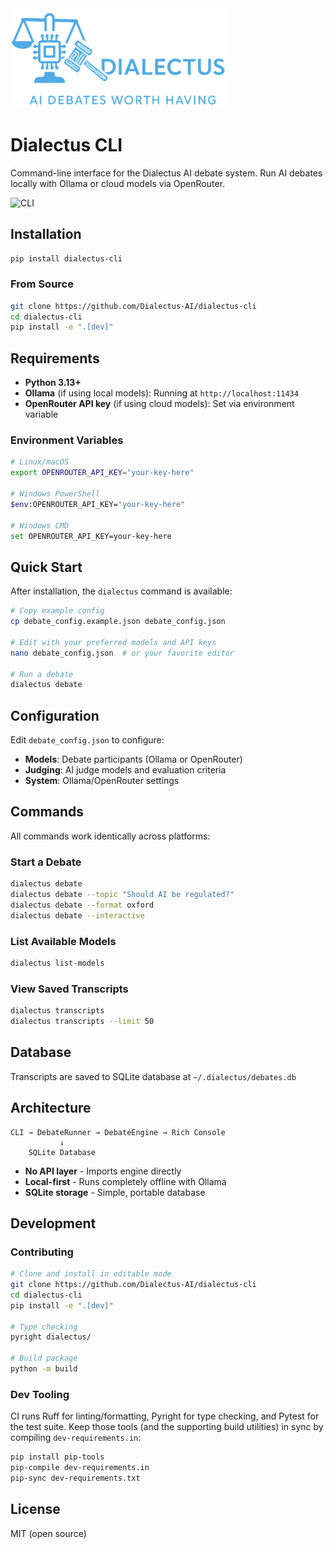 <img src="https://raw.githubusercontent.com/dialectus-ai/dialectus-engine/main/assets/logo.png" alt="Dialectus CLI" width="350">

# Dialectus CLI

Command-line interface for the Dialectus AI debate system. Run AI debates locally with Ollama or cloud models via OpenRouter.

<img src="https://github.com/user-attachments/assets/fba4d1f8-9561-4971-a2fa-ec24f01865a8" alt="CLI" width=700>

## Installation

```bash
pip install dialectus-cli
```

### From Source

```bash
git clone https://github.com/Dialectus-AI/dialectus-cli
cd dialectus-cli
pip install -e ".[dev]"
```

## Requirements

- **Python 3.13+**
- **Ollama** (if using local models): Running at `http://localhost:11434`
- **OpenRouter API key** (if using cloud models): Set via environment variable

### Environment Variables

```bash
# Linux/macOS
export OPENROUTER_API_KEY="your-key-here"

# Windows PowerShell
$env:OPENROUTER_API_KEY="your-key-here"

# Windows CMD
set OPENROUTER_API_KEY=your-key-here
```

## Quick Start

After installation, the `dialectus` command is available:

```bash
# Copy example config
cp debate_config.example.json debate_config.json

# Edit with your preferred models and API keys
nano debate_config.json  # or your favorite editor

# Run a debate
dialectus debate
```

## Configuration

Edit `debate_config.json` to configure:
- **Models**: Debate participants (Ollama or OpenRouter)
- **Judging**: AI judge models and evaluation criteria
- **System**: Ollama/OpenRouter settings

## Commands

All commands work identically across platforms:

### Start a Debate
```bash
dialectus debate
dialectus debate --topic "Should AI be regulated?"
dialectus debate --format oxford
dialectus debate --interactive
```

### List Available Models
```bash
dialectus list-models
```

### View Saved Transcripts
```bash
dialectus transcripts
dialectus transcripts --limit 50
```

## Database

Transcripts are saved to SQLite database at `~/.dialectus/debates.db`

## Architecture

```
CLI → DebateRunner → DebateEngine → Rich Console
           ↓
    SQLite Database
```

- **No API layer** - Imports engine directly
- **Local-first** - Runs completely offline with Ollama
- **SQLite storage** - Simple, portable database

## Development

### Contributing

```bash
# Clone and install in editable mode
git clone https://github.com/Dialectus-AI/dialectus-cli
cd dialectus-cli
pip install -e ".[dev]"

# Type checking
pyright dialectus/

# Build package
python -m build
```

### Dev Tooling

CI runs Ruff for linting/formatting, Pyright for type checking, and Pytest for the test suite. Keep those tools (and the supporting build utilities) in sync by compiling `dev-requirements.in`:

```bash
pip install pip-tools
pip-compile dev-requirements.in
pip-sync dev-requirements.txt
```

## License

MIT (open source)
